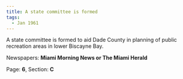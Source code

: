 ```yaml
---  
title: A state committee is formed  
tags:  
  - Jan 1961  
---  
```

  
A state committee is formed to aid Dade County in planning of public recreation areas in lower Biscayne Bay.  
  
Newspapers: **Miami Morning News or The Miami Herald**  
  
Page: **6**, Section: **C** 
